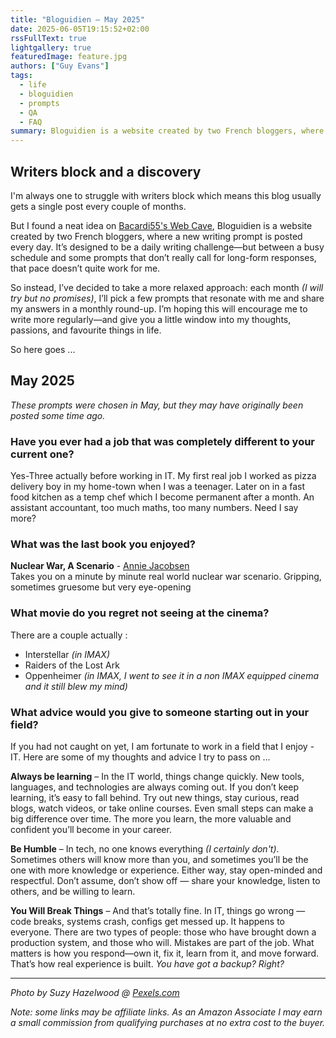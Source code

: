 ```yaml
---
title: "Bloguidien – May 2025"
date: 2025-06-05T19:15:52+02:00
rssFullText: true
lightgallery: true
featuredImage: feature.jpg
authors: ["Guy Evans"]
tags:
  - life
  - bloguidien
  - prompts
  - QA
  - FAQ
summary: Bloguidien is a website created by two French bloggers, where a new writing prompt is posted every day. It’s designed to be a daily writing challenge. Here are my pics for May 2025
---
```

## Writers block and a discovery

I'm always one to struggle with writers block which means this blog usually gets a single post every couple of months. 

But I found a neat idea on [Bacardi55's Web Cave](https://bacardi55.io/), Bloguidien is a website created by two French bloggers, where a new writing prompt is posted every day. It’s designed to be a daily writing challenge—but between a busy schedule and some prompts that don’t really call for long-form responses, that pace doesn’t quite work for me.

So instead, I’ve decided to take a more relaxed approach: each month *(I will try but no promises)*, I’ll pick a few prompts that resonate with me and share my answers in a monthly round-up. I’m hoping this will encourage me to write more regularly—and give you a little window into my thoughts, passions, and favourite things in life.

So here goes ...

## May 2025

*These prompts were chosen in May, but they may have originally been posted some time ago.*

### Have you ever had a job that was completely different to your current one?

Yes-Three actually before working in IT. 
My first real job I worked as pizza delivery boy in my home-town when I was a teenager. Later on in a fast food kitchen as a temp chef which I become permanent after a month. An assistant accountant, too much maths, too many numbers. Need I say more? 

### What was the last book you enjoyed?

**Nuclear War, A Scenario** - [Annie Jacobsen](https://amzn.to/4kINykX) <br>
Takes you on a minute by minute real world nuclear war scenario. Gripping, sometimes gruesome but very eye-opening

### What movie do you regret not seeing at the cinema?

There are a couple actually :

* Interstellar *(in IMAX)*
* Raiders of the Lost Ark
* Oppenheimer *(in IMAX, I went to see it in a non IMAX equipped cinema and it still blew my mind)*

### What advice would you give to someone starting out in your field?

If you had not caught on yet, I am fortunate to work in a field that I enjoy - IT. Here are some of my thoughts and advice I try to pass on ...

**Always be learning** – In the IT world, things change quickly. New tools, languages, and technologies are always coming out. If you don’t keep learning, it’s easy to fall behind. Try out new things, stay curious, read blogs, watch videos, or take online courses. Even small steps can make a big difference over time. The more you learn, the more valuable and confident you’ll become in your career.

**Be Humble** – In tech, no one knows everything *(I certainly don't)*. Sometimes others will know more than you, and sometimes you’ll be the one with more knowledge or experience. Either way, stay open-minded and respectful. Don’t assume, don’t show off — share your knowledge, listen to others, and be willing to learn. 

**You Will Break Things** – And that’s totally fine. In IT, things go wrong — code breaks, systems crash, configs get messed up. It happens to everyone. There are two types of people: those who have brought down a production system, and those who will. Mistakes are part of the job. What matters is how you respond—own it, fix it, learn from it, and move forward. That’s how real experience is built. *You have got a backup? Right?*

---
_Photo by Suzy Hazelwood @ [Pexels.com](https://www.pexels.com/photo/black-and-red-typewriter-on-white-table-3695297/)_

_Note: some links may be affiliate links. As an Amazon Associate I may earn a small commission from qualifying purchases at no extra cost to the buyer._